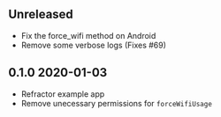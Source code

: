 ## Unreleased

* Fix the force_wifi method on Android
* Remove some verbose logs (Fixes #69)

## 0.1.0 2020-01-03

* Refractor example app
* Remove unecessary permissions for `forceWifiUsage`
